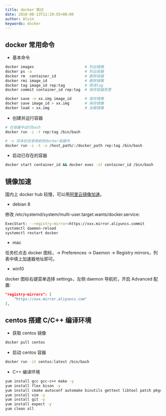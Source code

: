 ```yaml
---
title: docker 简记
date: 2018-08-13T11:29:55+08:00
author: Alvin
keywords: docker
---
```


## docker 常用命令

* 基本命令

```sh
docker images                       # 列出镜像
docker ps -a                        # 列出容器
docker rm  container_id             # 删除容器
docker rmi image_id                 # 删除镜像
docker tag image_id rep:tag         # 修改tag
docker commit container_id rep:tag  # 保存容器变更

docker save -o xx.img image_id      # 保存镜像
docker save image_id > xx.img       # 保存镜像
docker load < xx.img                # 加载镜像
```

* 创建并运行容器

```sh
# 在容器中运行bash
docker run -i -t rep:tag /bin/bash 

# -v 将本机目录映射到docker容器中
docker run -i -t -v /host_path/:/docker_path rep:tag /bin/bash
```

* 启动已存在的容器

```sh
docker start container_id && docker exec -it container_id /bin/bash
```

## 镜像加速

国内上 docker hub 较慢，可以用[阿里云镜像加速](https://account.aliyun.com/login/login.htm?oauth_callback=https%3A%2F%2Fcr.console.aliyun.com%2F#/accelerator)。

* debian 8

修改 /etc/systemd/system/multi-user.target.wants/docker.service:

```sh
ExecStart: --registry-mirror=https://xxx.mirror.aliyuncs.commit
systemctl daemon-reload
systemctl restart docker
```

* mac

任务栏点击 docker 图标，-> Preferences -> Daemon -> Registry mirrors，列表中填上加速器地址即可。

* win10

docker 图标右键菜单选择 settings，左侧 daemon 导航栏，开启 Advanced 配置:

```json
"registry-mirrors": [
    "https://xxx.mirror.aliyuncs.com"
],
```

## centos 搭建 C/C++ 编译环境

* 获取 centos 镜像

```sh
docker pull centos
```

* 启动 centos 容器

```sh
docker run -it centos:latest /bin/bash
```

* C++ 编译环境

```sh
yum install gcc gcc-c++ make -y
yum install flex bison -y
yum install cmake autoconf automake binutils gettext libtool patch pkgconfig -y
yum install vim -y
yum install git -y
yum install expect -y
yum clean all
```
